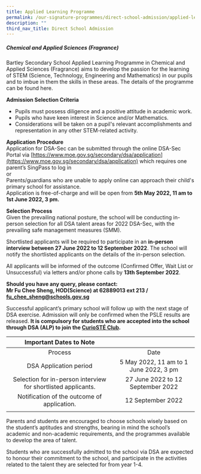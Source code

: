 ```yaml
---
title: Applied Learning Programme
permalink: /our-signature-programmes/direct-school-admission/applied-learning-programme
description: ""
third_nav_title: Direct School Admission
---
```

##### Chemical and Applied Sciences (Fragrance) <br>
Bartley Secondary School Applied Learning Programme in Chemical and Applied Sciences (Fragrance) aims to develop the passion for the learning of STEM (Science, Technology, Engineering and Mathematics) in our pupils and to imbue in them the skills in these areas. The details of the programme can be found here.

**Admission Selection Criteria**
* Pupils must possess diligence and a positive attitude in academic work.
* Pupils who have keen interest in Science and/or Mathematics.
* Considerations will be taken on a pupil's relevant accomplishments and representation in any other STEM-related activity.

**Application Procedure** <br>
Application for DSA-Sec can be submitted through the online DSA-Sec Portal via [https://www.moe.gov.sg/secondary/dsa/application](https://www.moe.gov.sg/secondary/dsa/application) which requires one parent’s SingPass to log in <br>
or <br>
Parents/guardians who are unable to apply online can approach their child's primary school for assistance. <br>
Application is free-of-charge and will be open from **5th May 2022, 11 am to 1st June 2022, 3 pm.**

**Selection Process** <br>
Given the prevailing national posture, the school will be conducting in-person selection for all DSA talent areas for 2022 DSA-Sec, with the prevailing safe management measures (SMM).


Shortlisted applicants will be required to participate in an **in-person interview between 27 June 2022 to 12 September 2022**. The school will notify the shortlisted applicants on the details of the in-person selection.


All applicants will be informed of the outcome (Confirmed Offer, Wait List or Unsuccessful) via letters and/or phone calls by **13th September 2022**.

**Should you have any query, please contact: <br>
Mr Fu Chee Sheng, HOD(Science) at 62889013 ext 213 / fu_chee_sheng@schools.gov.sg**

Successful applicant’s primary school will follow up with the next stage of DSA exercise. Admission will only be confirmed when the PSLE results are released. **It is compulsory for students who are accepted into the school through DSA (ALP) to join the [CurioSTÉ Club](https://bartleysec.moe.edu.sg/our-holistic-curriculum/co-curricular-activities/clubs-n-societies/curiost-club-new).**

| Important Dates to Note |  |
|:---:|:---:|
| Process | Date |
| DSA Application period | 5 May 2022, 11 am to 1 June 2022, 3 pm |
|  Selection for in-person interview for shortlisted applicants. | 27 June 2022 to 12 September 2022 |
| Notification of the outcome of application. | 12 September 2022 |
| | |

Parents and students are encouraged to choose schools wisely based on the student’s aptitudes and strengths, bearing in mind the school’s academic and non-academic requirements, and the programmes available to develop the area of talent.


Students who are successfully admitted to the school via DSA are expected to honour their commitment to the school, and participate in the activities related to the talent they are selected for from year 1-4.